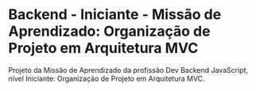 # Backend - Iniciante - Missão de Aprendizado: Organização de Projeto em Arquitetura MVC
Projeto da Missão de Aprendizado da profissão Dev Backend JavaScript, nível Iniciante: Organização de Projeto em Arquitetura MVC.
